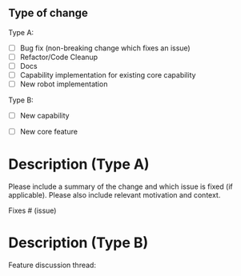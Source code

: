 ## Type of change

Type A:
- [ ] Bug fix (non-breaking change which fixes an issue)
- [ ] Refactor/Code Cleanup
- [ ] Docs
- [ ] Capability implementation for existing core capability
- [ ] New robot implementation
  
Type B:
- [ ] New capability
- [ ] New core feature


<!-- Please delete the description section that doesn't match your type of change -->

# Description (Type A)

Please include a summary of the change and which issue is fixed (if applicable).
Please also include relevant motivation and context.
 
<!-- Delete if there is none -->
Fixes # (issue)

# Description (Type B)
<!--
    While of course appreciated, please don't open PRs with features without discussing them first.
    _Especially_ if it's a new capability.

    New features will only be accepted if the scope as well as the requirements have been defined in a separate discussion
    Please only open the PR after it is clear what it should do and what it shouldn't.
    
    PRs won't be merged otherwise
-->

<!-- This link is required -->
Feature discussion thread:
